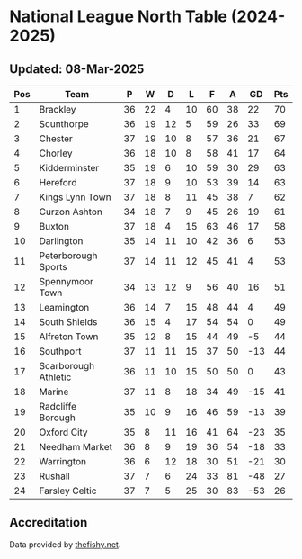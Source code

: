 # National League North Table (2024-2025)
## Updated: 08-Mar-2025

| Pos | Team | P | W | D | L | F | A | GD | Pts |
| --- | --- | --- | --- | --- | --- | --- | --- | --- | --- |
| 1 | Brackley | 36 | 22 | 4 | 10 | 60 | 38 | 22 | 70 |
| 2 | Scunthorpe | 36 | 19 | 12 | 5 | 59 | 26 | 33 | 69 |
| 3 | Chester | 37 | 19 | 10 | 8 | 57 | 36 | 21 | 67 |
| 4 | Chorley | 36 | 18 | 10 | 8 | 58 | 41 | 17 | 64 |
| 5 | Kidderminster | 35 | 19 | 6 | 10 | 59 | 30 | 29 | 63 |
| 6 | Hereford | 37 | 18 | 9 | 10 | 53 | 39 | 14 | 63 |
| 7 | Kings Lynn Town | 37 | 18 | 8 | 11 | 45 | 38 | 7 | 62 |
| 8 | Curzon Ashton | 34 | 18 | 7 | 9 | 45 | 26 | 19 | 61 |
| 9 | Buxton | 37 | 18 | 4 | 15 | 63 | 46 | 17 | 58 |
| 10 | Darlington | 35 | 14 | 11 | 10 | 42 | 36 | 6 | 53 |
| 11 | Peterborough Sports | 37 | 14 | 11 | 12 | 45 | 41 | 4 | 53 |
| 12 | Spennymoor Town | 34 | 13 | 12 | 9 | 56 | 40 | 16 | 51 |
| 13 | Leamington | 36 | 14 | 7 | 15 | 48 | 44 | 4 | 49 |
| 14 | South Shields | 36 | 15 | 4 | 17 | 54 | 54 | 0 | 49 |
| 15 | Alfreton Town | 35 | 12 | 8 | 15 | 44 | 49 | -5 | 44 |
| 16 | Southport | 37 | 11 | 11 | 15 | 37 | 50 | -13 | 44 |
| 17 | Scarborough Athletic | 36 | 11 | 10 | 15 | 50 | 50 | 0 | 43 |
| 18 | Marine | 37 | 11 | 8 | 18 | 34 | 49 | -15 | 41 |
| 19 | Radcliffe Borough | 35 | 10 | 9 | 16 | 46 | 59 | -13 | 39 |
| 20 | Oxford City | 35 | 8 | 11 | 16 | 41 | 64 | -23 | 35 |
| 21 | Needham Market | 36 | 8 | 9 | 19 | 36 | 54 | -18 | 33 |
| 22 | Warrington | 36 | 6 | 12 | 18 | 30 | 51 | -21 | 30 |
| 23 | Rushall | 37 | 7 | 6 | 24 | 33 | 81 | -48 | 27 |
| 24 | Farsley Celtic | 37 | 7 | 5 | 25 | 30 | 83 | -53 | 26 |

## Accreditation 

Data provided by [thefishy.net](https://www.thefishy.net/).